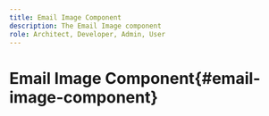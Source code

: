 ```yaml
---
title: Email Image Component
description: The Email Image component
role: Architect, Developer, Admin, User
---
```


# Email Image Component{#email-image-component}
